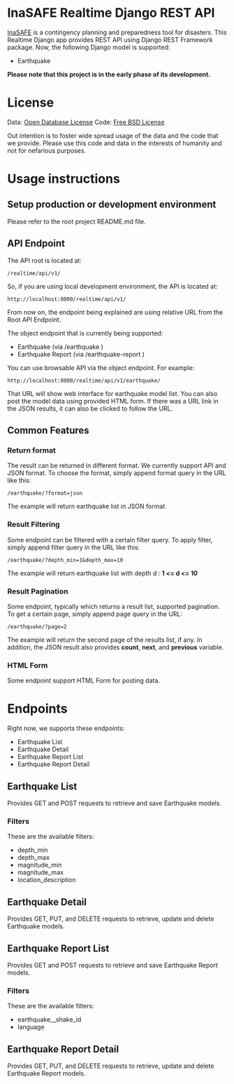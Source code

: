 # InaSAFE Realtime Django REST API

[InaSAFE](http://insafe.org) is a contingency planning and preparedness tool
for disasters. This Realtime Django app provides REST API using Django REST 
Framework package. Now, the following Django model is supported:  

* Earthquake

**Please note that this project is in the early phase of its development.**

# License

Data: [Open Database License](http://opendatacommons.org/licenses/odbl/)
Code: [Free BSD License](http://www.freebsd.org/copyright/freebsd-license.html)

Out intention is to foster wide spread usage of the data and the code that we
provide. Please use this code and data in the interests of humanity and not for
nefarious purposes.

# Usage instructions

## Setup production or development environment

Please refer to the root project README.md file.

## API Endpoint

The API root is located at:

```
/realtime/api/v1/
```

So, if you are using local development environment, the API is located at: 

```
http://localhost:8000/realtime/api/v1/
```

From now on, the endpoint being explained are using relative URL from the 
Root API Endpoint.

The object endpoint that is currently being supported:

* Earthquake (via /earthquake )
* Earthquake Report (via /earthquake-report )

You can use browsable API via the object endpoint. For example: 

```
http://localhost:8000/realtime/api/v1/earthquake/
```

That URL will show web interface for earthquake model list. You can also 
post the model data using provided HTML form. If there was a URL link in 
the JSON results, it can also be clicked to follow the URL. 

## Common Features

### Return format

The result can be returned in different format. We currently support API 
and JSON format. To choose the format, simply append format query in the 
URL like this:

```
/earthquake/?format=json
```

The example will return earthquake list in JSON format.

### Result Filtering

Some endpoint can be filtered with a certain filter query. To apply 
filter, simply append filter query in the URL like this:

```
/earthquake/?depth_min=1&depth_max=10
```

The example will return earthquake list with depth d : **1 <= d <= 10**

### Result Pagination

Some endpoint, typically which returns a result list, supported pagination.
 To get a certain page, simply append page query in the URL:
 
```
/earthquake/?page=2
```

The example will return the second page of the results list, if any. In 
addition, the JSON result also provides **count**, **next**, and 
**previous** variable.

### HTML Form

Some endpoint support HTML Form for posting data.


# Endpoints

Right now, we supports these endpoints:

* Earthquake List
* Earthquake Detail
* Earthquake Report List
* Earthquake Report Detail

## Earthquake List

Provides GET and POST requests to retrieve and save Earthquake models.

### Filters

These are the available filters:

* depth_min
* depth_max
* magnitude_min
* magnitude_max
* location_description

## Earthquake Detail

Provides GET, PUT, and DELETE requests to retrieve, update and delete 
Earthquake models.

## Earthquake Report List

Provides GET and POST requests to retrieve and save Earthquake Report models.

### Filters

These are the available filters:

* earthquake__shake_id
* language

## Earthquake Report Detail

Provides GET, PUT, and DELETE requests to retrieve, update and delete 
Earthquake Report models.

